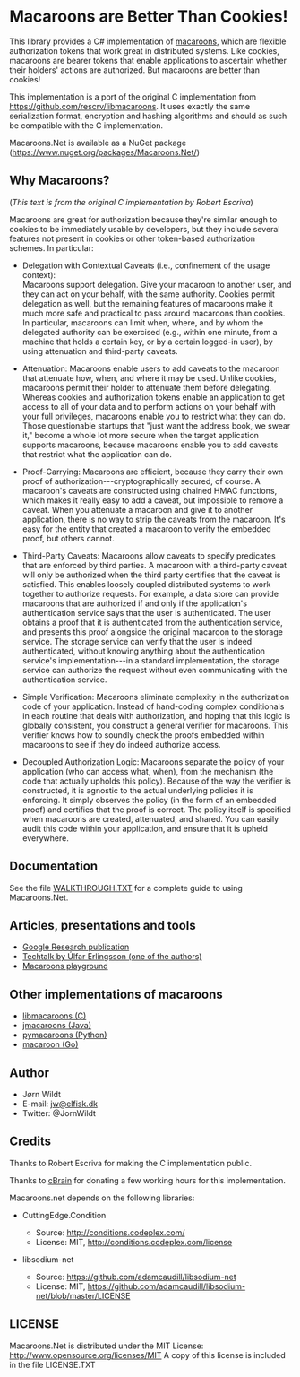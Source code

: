 # Macaroons are Better Than Cookies!

This library provides a C# implementation of [macaroons](http://research.google.com/pubs/pub41892.html), 
which are flexible authorization tokens that work great in distributed systems. Like cookies,
macaroons are bearer tokens that enable applications to ascertain whether their
holders' actions are authorized. But macaroons are better than cookies!

This implementation is a port of the original C implementation from https://github.com/rescrv/libmacaroons.
It uses exactly the same serialization format, encryption and hashing algorithms and should as such be 
compatible with the C implementation.

Macaroons.Net is available as a NuGet package (https://www.nuget.org/packages/Macaroons.Net/)

## Why Macaroons?

(*This text is from the original C implementation by Robert Escriva*)

Macaroons are great for authorization because they're similar enough to cookies
to be immediately usable by developers, but they include several features not
present in cookies or other token-based authorization schemes.  In particular:

* Delegation with Contextual Caveats (i.e., confinement of the usage context):  
  Macaroons support delegation.  Give your macaroon to another user, and they 
  can act on your behalf, with the same authority.  Cookies permit delegation 
  as well, but the remaining features of macaroons make it much more safe and
  practical to pass around macaroons than cookies.  In particular, macaroons
  can limit when, where, and by whom the delegated authority can be exercised
  (e.g., within one minute, from a machine that holds a certain key, or by a 
  certain logged-in user), by using attenuation and third-party caveats.

* Attenuation:  Macaroons enable users to add caveats to the macaroon that
  attenuate how, when, and where it may be used.  Unlike cookies, macaroons
  permit their holder to attenuate them before delegating.  Whereas cookies and
  authorization tokens enable an application to get access to all of your data
  and to perform actions on your behalf with your full privileges, macaroons
  enable you to restrict what they can do. Those questionable startups that
  "just want the address book, we swear it," become a whole lot more secure
  when the target application supports macaroons, because macaroons enable you
  to add caveats that restrict what the application can do.

* Proof-Carrying:  Macaroons are efficient, because they carry their own proof
  of authorization---cryptographically secured, of course.  A macaroon's
  caveats are constructed using chained HMAC functions, which makes it really
  easy to add a caveat, but impossible to remove a caveat.  When you attenuate
  a macaroon and give it to another application, there is no way to strip the
  caveats from the macaroon.  It's easy for the entity that created a macaroon
  to verify the embedded proof, but others cannot.

* Third-Party Caveats:  Macaroons allow caveats to specify predicates that are
  enforced by third parties.  A macaroon with a third-party caveat will only be
  authorized when the third party certifies that the caveat is satisfied.  This
  enables loosely coupled distributed systems to work together to authorize
  requests.  For example, a data store can provide macaroons that are
  authorized if and only if the application's authentication service says that
  the user is authenticated.  The user obtains a proof that it is
  authenticated from the authentication service, and presents this proof
  alongside the original macaroon to the storage service.  The storage service
  can verify that the user is indeed authenticated, without knowing anything
  about the authentication service's implementation---in a standard
  implementation, the storage service can authorize the request without even
  communicating with the authentication service.

* Simple Verification:  Macaroons eliminate complexity in the authorization
  code of your application.  Instead of hand-coding complex conditionals in
  each routine that deals with authorization, and hoping that this logic is
  globally consistent, you construct a general verifier for macaroons.  This
  verifier knows how to soundly check the proofs embedded within macaroons to
  see if they do indeed authorize access.

* Decoupled Authorization Logic:  Macaroons separate the policy of your
  application (who can access what, when), from the mechanism (the code that
  actually upholds this policy).  Because of the way the verifier is
  constructed, it is agnostic to the actual underlying policies it is
  enforcing.  It simply observes the policy (in the form of an embedded proof)
  and certifies that the proof is correct.  The policy itself is specified when
  macaroons are created, attenuated, and shared.  You can easily audit this
  code within your application, and ensure that it is upheld everywhere.


## Documentation

See the file [WALKTHROUGH.TXT](https://github.com/JornWildt/Macaroons.Net/blob/master/WALKTHROUGH.TXT) for
a complete guide to using Macaroons.Net.

## Articles, presentations and tools
* [Google Research publication](http://research.google.com/pubs/pub41892.html)
* [Techtalk by Úlfar Erlingsson (one of the authors)](https://air.mozilla.org/macaroons-cookies-with-contextual-caveats-for-decentralized-authorization-in-the-cloud/)
* [Macaroons playground](http://macaroons.io/)

## Other implementations of macaroons
* [libmacaroons (C)](https://github.com/rescrv/libmacaroons)
* [jmacaroons (Java)](https://github.com/nitram509/jmacaroons)
* [pymacaroons (Python)](https://github.com/ecordell/pymacaroons)
* [macaroon (Go)](https://github.com/rogpeppe/macaroon)

## Author
* Jørn Wildt
* E-mail: jw@elfisk.dk
* Twitter: @JornWildt

## Credits
Thanks to Robert Escriva for making the C implementation public.

Thanks to [cBrain](http://cbrain.com/) for donating a few working hours for this implementation.

Macaroons.net depends on the following libraries:

  * CuttingEdge.Condition
    * Source: http://conditions.codeplex.com/
    * License: MIT, http://conditions.codeplex.com/license
    
  * libsodium-net
    * Source: https://github.com/adamcaudill/libsodium-net
    * License: MIT, https://github.com/adamcaudill/libsodium-net/blob/master/LICENSE

## LICENSE
Macaroons.Net is distributed under the MIT License: http://www.opensource.org/licenses/MIT
A copy of this license is included in the file LICENSE.TXT

